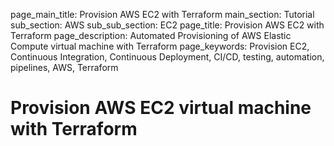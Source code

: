 page_main_title: Provision AWS EC2 with Terraform
main_section: Tutorial
sub_section: AWS
sub_sub_section: EC2
page_title: Provision AWS EC2 with Terraform
page_description: Automated Provisioning of AWS Elastic Compute virtual machine with Terraform
page_keywords: Provision EC2, Continuous Integration, Continuous Deployment, CI/CD, testing, automation, pipelines, AWS, Terraform

# Provision AWS EC2 virtual machine with Terraform
